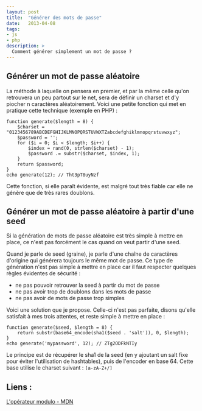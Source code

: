 ```yaml
---
layout: post
title:  "Générer des mots de passe"
date:   2013-04-08
tags:
- js
- php
description: >
  Comment générer simplement un mot de passe ?
---
```


## Générer un mot de passe aléatoire

La méthode à laquelle on pensera en premier, et par la même celle qu'on retrouvera un peu partout sur le net, sera de définir un charset et d'y piocher n caractères aléatoirement. Voici une petite fonction qui met en pratique cette technique (exemple en PHP) :

	function generate($length = 8) {
		$charset = "0123456789ABCDEFGHIJKLMNOPQRSTUVWXTZabcdefghiklmnopqrstuvwxyz";
		$password = '';
		for ($i = 0; $i < $length; $i++) {
			$index = rand(0, strlen($charset) - 1);
			$password .= substr($charset, $index, 1);
		}
		return $password;
	}
	echo generate(12); // Tht3pT8uyNzf

Cette fonction, si elle paraît évidente, est malgré tout très fiable car elle ne génère que de très rares doublons.

## Générer un mot de passe aléatoire à partir d'une seed

Si la génération de mots de passe aléatoire est très simple à mettre en place, ce n'est pas forcément le cas quand on veut partir d'une seed.

Quand je parle de seed (graine), je parle d'une chaîne de caractères d'origine qui générera toujours le même mot de passe. Ce type de génération n'est pas simple à mettre en place car il faut respecter quelques règles évidentes de sécurité :

- ne pas pouvoir retrouver la seed à partir du mot de passe
- ne pas avoir trop de doublons dans les mots de passe
- ne pas avoir de mots de passe trop simples

Voici une solution que je propose. Celle-ci n'est pas parfaite, disons qu'elle satisfait à mes trois attentes, et reste simple à mettre en place :

	function generate($seed, $length = 8) {
		return substr(base64_encode(sha1($seed . 'salt')), 0, $length);
	}
	echo generate('mypassword', 12); // ZTg2ODFkNTIy

Le principe est de récupérer le sha1 de la seed (en y ajoutant un salt fixe pour éviter l'utilisation de hashtables), puis de l'encoder en base 64. Cette base utilise le charset suivant : `[a-zA-Z+/]`


## Liens :
[L'opérateur modulo - MDN](https://developer.mozilla.org/en-US/docs/Web/JavaScript/Reference/Operators/Arithmetic_Operators#.25_.28Modulus.29)